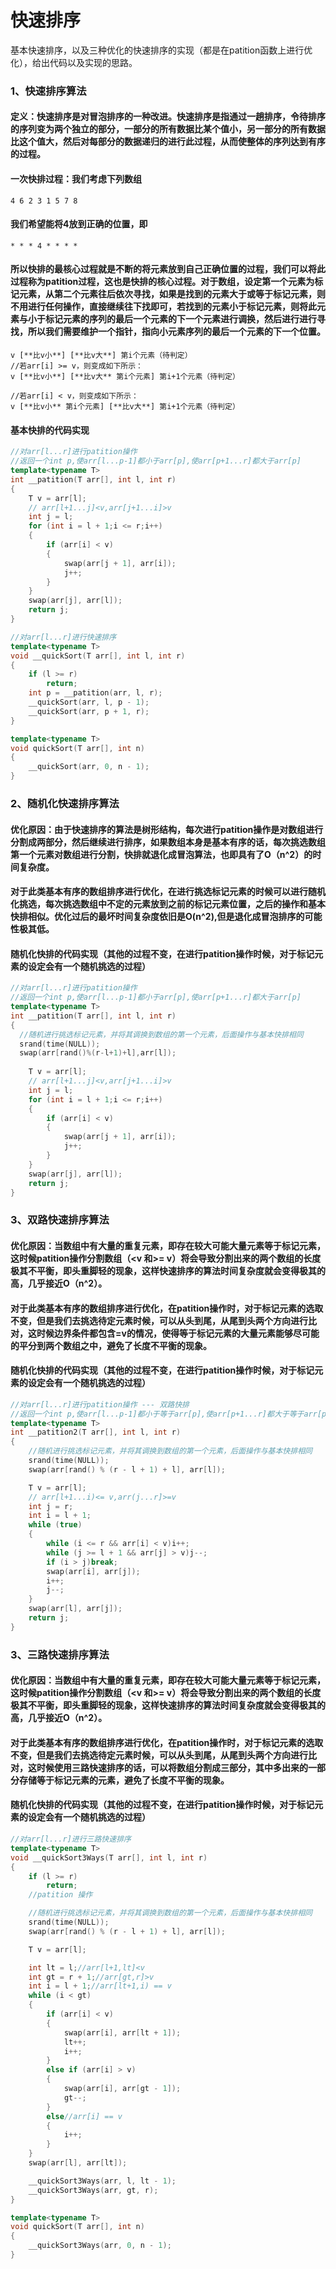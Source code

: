 # 快速排序
基本快速排序，以及三种优化的快速排序的实现（都是在patition函数上进行优化），给出代码以及实现的思路。
### 1、快速排序算法
#### 定义：快速排序是对冒泡排序的一种改进。快速排序是指通过一趟排序，令待排序的序列变为两个独立的部分，一部分的所有数据比某个值小，另一部分的所有数据比这个值大，然后对每部分的数据递归的进行此过程，从而使整体的序列达到有序的过程。
#### 一次快排过程：我们考虑下列数组
```
4 6 2 3 1 5 7 8
```
#### 我们希望能将4放到正确的位置，即
```
* * * 4 * * * *
```
#### 所以快排的最核心过程就是不断的将元素放到自己正确位置的过程，我们可以将此过程称为patition过程，这也是快排的核心过程。对于数组，设定第一个元素为标记元素，从第二个元素往后依次寻找，如果是找到的元素大于或等于标记元素，则不用进行任何操作，直接继续往下找即可，若找到的元素小于标记元素，则将此元素与小于标记元素的序列的最后一个元素的下一个元素进行调换，然后进行进行寻找，所以我们需要维护一个指针，指向小元素序列的最后一个元素的下一个位置。
```
v [**比v小**] [**比v大**] 第i个元素（待判定）
//若arr[i] >= v，则变成如下所示：
v [**比v小**] [**比v大** 第i个元素] 第i+1个元素（待判定）

//若arr[i] < v，则变成如下所示：
v [**比v小** 第i个元素] [**比v大**] 第i+1个元素（待判定）
```
#### 基本快排的代码实现
```C++
//对arr[l...r]进行patition操作
//返回一个int p,使arr[l...p-1]都小于arr[p],使arr[p+1...r]都大于arr[p]
template<typename T>
int __patition(T arr[], int l, int r)
{
	T v = arr[l];
	// arr[l+1...j]<v,arr[j+1...i]>v
	int j = l;
	for (int i = l + 1;i <= r;i++)
	{
		if (arr[i] < v)
		{
			swap(arr[j + 1], arr[i]);
			j++;
		}
	}
	swap(arr[j], arr[l]);
	return j;
}

//对arr[l...r]进行快速排序
template<typename T>
void __quickSort(T arr[], int l, int r)
{
	if (l >= r)
		return;
	int p = __patition(arr, l, r);
	__quickSort(arr, l, p - 1);
	__quickSort(arr, p + 1, r);
}

template<typename T>
void quickSort(T arr[], int n)
{
	__quickSort(arr, 0, n - 1);
}
```

### 2、随机化快速排序算法
#### 优化原因：由于快速排序的算法是树形结构，每次进行patition操作是对数组进行分割成两部分，然后继续进行排序，如果数组本身是基本有序的话，每次挑选数组第一个元素对数组进行分割，快排就退化成冒泡算法，也即具有了O（n^2）的时间复杂度。
#### 对于此类基本有序的数组排序进行优化，在进行挑选标记元素的时候可以进行随机化挑选，每次挑选数组中不定的元素放到之前的标记元素位置，之后的操作和基本快排相似。优化过后的最坏时间复杂度依旧是O(n^2),但是退化成冒泡排序的可能性极其低。
#### 随机化快排的代码实现（其他的过程不变，在进行patition操作时候，对于标记元素的设定会有一个随机挑选的过程）
```C++
//对arr[l...r]进行patition操作
//返回一个int p,使arr[l...p-1]都小于arr[p],使arr[p+1...r]都大于arr[p]
template<typename T>
int __patition(T arr[], int l, int r)
{
  //随机进行挑选标记元素，并将其调换到数组的第一个元素，后面操作与基本快排相同
  srand(time(NULL));
  swap(arr[rand()%(r-l+1)+l],arr[l]);
  
	T v = arr[l];
	// arr[l+1...j]<v,arr[j+1...i]>v
	int j = l;
	for (int i = l + 1;i <= r;i++)
	{
		if (arr[i] < v)
		{
			swap(arr[j + 1], arr[i]);
			j++;
		}
	}
	swap(arr[j], arr[l]);
	return j;
}
```

### 3、双路快速排序算法
#### 优化原因：当数组中有大量的重复元素，即存在较大可能大量元素等于标记元素，这时候patition操作分割数组（<v 和>= v）将会导致分割出来的两个数组的长度极其不平衡，即头重脚轻的现象，这样快速排序的算法时间复杂度就会变得极其的高，几乎接近O（n^2）。
#### 对于此类基本有序的数组排序进行优化，在patition操作时，对于标记元素的选取不变，但是我们去挑选待定元素时候，可以从头到尾，从尾到头两个方向进行比对，这时候边界条件都包含=v的情况，使得等于标记元素的大量元素能够尽可能的平分到两个数组之中，避免了长度不平衡的现象。
#### 随机化快排的代码实现（其他的过程不变，在进行patition操作时候，对于标记元素的设定会有一个随机挑选的过程）
```C++
//对arr[l...r]进行patition操作 --- 双路快排
//返回一个int p,使arr[l...p-1]都小于等于arr[p],使arr[p+1...r]都大于等于arr[p]
template<typename T>
int __patition2(T arr[], int l, int r)
{
	//随机进行挑选标记元素，并将其调换到数组的第一个元素，后面操作与基本快排相同
	srand(time(NULL));
	swap(arr[rand() % (r - l + 1) + l], arr[l]);

	T v = arr[l];
	// arr[l+1...i)<= v,arr(j...r]>=v
	int j = r;
	int i = l + 1;
	while (true)
	{
		while (i <= r && arr[i] < v)i++;
		while (j >= l + 1 && arr[j] > v)j--;
		if (i > j)break;
		swap(arr[i], arr[j]);
		i++;
		j--;
	}
	swap(arr[l], arr[j]);
	return j;
}
```

### 3、三路快速排序算法
#### 优化原因：当数组中有大量的重复元素，即存在较大可能大量元素等于标记元素，这时候patition操作分割数组（<v 和>= v）将会导致分割出来的两个数组的长度极其不平衡，即头重脚轻的现象，这样快速排序的算法时间复杂度就会变得极其的高，几乎接近O（n^2）。
#### 对于此类基本有序的数组排序进行优化，在patition操作时，对于标记元素的选取不变，但是我们去挑选待定元素时候，可以从头到尾，从尾到头两个方向进行比对，这时候使用三路快速排序的话，可以将数组分割成三部分，其中多出来的一部分存储等于标记元素的元素，避免了长度不平衡的现象。
#### 随机化快排的代码实现（其他的过程不变，在进行patition操作时候，对于标记元素的设定会有一个随机挑选的过程）
```C++
//对arr[l...r]进行三路快速排序
template<typename T>
void __quickSort3Ways(T arr[], int l, int r)
{
	if (l >= r)
		return;
	//patition 操作

	//随机进行挑选标记元素，并将其调换到数组的第一个元素，后面操作与基本快排相同
	srand(time(NULL));
	swap(arr[rand() % (r - l + 1) + l], arr[l]);

	T v = arr[l];

	int lt = l;//arr[l+1,lt]<v
	int gt = r + 1;//arr[gt,r]>v
	int i = l + 1;//arr[lt+1,i) == v
	while (i < gt)
	{
		if (arr[i] < v)
		{
			swap(arr[i], arr[lt + 1]);
			lt++;
			i++;
		}
		else if (arr[i] > v)
		{
			swap(arr[i], arr[gt - 1]);
			gt--;
		}
		else//arr[i] == v
		{
			i++;
		}
	}
	swap(arr[l], arr[lt]);

	__quickSort3Ways(arr, l, lt - 1);
	__quickSort3Ways(arr, gt, r);
}

template<typename T>
void quickSort(T arr[], int n)
{
	__quickSort3Ways(arr, 0, n - 1);
}

```
